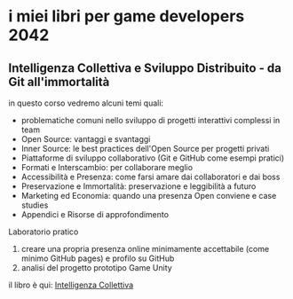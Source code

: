 # i miei libri per game developers 2042

## Intelligenza Collettiva e Sviluppo Distribuito - da Git all'immortalità

in questo corso vedremo alcuni temi quali:
- problematiche comuni nello sviluppo di progetti interattivi complessi in team
- Open Source: vantaggi e svantaggi
- Inner Source: le best practices dell'Open Source per progetti privati
- Piattaforme di sviluppo collaborativo (Git e GitHub come esempi pratici)
- Formati e Interscambio: per collaborare meglio
- Accessibilità e Presenza: come farsi amare dai collaboratori e dai boss
- Preservazione e Immortalità: preservazione e leggibilità a futuro
- Marketing ed Economia: quando una presenza Open conviene e case studies
- Appendici e Risorse di approfondimento

Laboratorio pratico
1. creare una propria presenza online minimamente accettabile (come minimo GitHub pages) e profilo su GitHub
2. analisi del progetto prototipo Game Unity

il libro è qui: [Intelligenza Collettiva](book_CollectiveIntelligence/book_IntelligenzaCollettiva.md)
